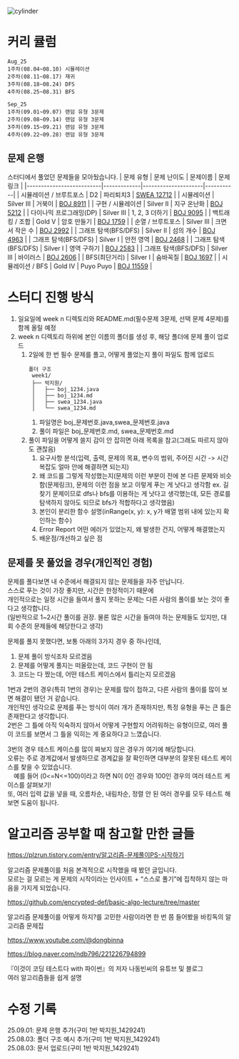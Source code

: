 ![cylinder](https://capsule-render.vercel.app/api?type=cylinder&color=auto&text=Java%20Algorithm%20Study&fontAlignY=45&fontSize=40&height=150&animation=fadeIn&desc=SSAFY%2014th&descAlignY=70)

# 커리 큘럼
```
Aug_25 
1주차(08.04~08.10) 시뮬레이션
2주차(08.11~08.17) 재귀
3주차(08.18~08.24) DFS
4주차(08.25~08.31) BFS

Sep_25 
1주차(09.01~09.07) 랜덤 유형 3문제
2주차(09.08~09.14) 랜덤 유형 3문제
3주차(09.15~09.21) 랜덤 유형 3문제
4주차(09.22~09.28) 랜덤 유형 3문제
```
## 문제 은행

스터디에서 풀었던 문제들을 모아뒀습니다.
| 문제 유형                 | 문제 난이도 | 문제이름            | 문제 링크 |
|--------------------------|-------------|---------------------|-----------|
| 시뮬레이션 / 브루트포스  | D2           | 파리퇴치3           | [SWEA 12712](https://swexpertacademy.com/main/code/userProblem/userProblemDetail.do?contestProbId=AXuARWAqDkQDFARa) |
| 시뮬레이션               | Silver III | 거북이              | [BOJ 8911](https://www.acmicpc.net/problem/8911) |
| 구현 / 시뮬레이션        | Silver II  | 지구 온난화         | [BOJ 5212](https://www.acmicpc.net/problem/5212) |
| 다이나믹 프로그래밍(DP)  | Silver III | 1, 2, 3 더하기      | [BOJ 9095](https://www.acmicpc.net/problem/9095) |
| 백트래킹 / 조합          | Gold V | 암호 만들기         | [BOJ 1759](https://www.acmicpc.net/problem/1759) |
| 순열 / 브루트포스        | Silver III | 크면서 작은 수      | [BOJ 2992](https://www.acmicpc.net/problem/2992) |
| 그래프 탐색(BFS/DFS)     | Silver II | 섬의 개수           | [BOJ 4963](https://www.acmicpc.net/problem/4963) |
| 그래프 탐색(BFS/DFS)     | Silver I | 안전 영역           | [BOJ 2468](https://www.acmicpc.net/problem/2468) |
| 그래프 탐색(BFS/DFS)     | Silver I | 영역 구하기         | [BOJ 2583](https://www.acmicpc.net/problem/2583) |
| 그래프 탐색(BFS/DFS)     | Silver III | 바이러스            | [BOJ 2606](https://www.acmicpc.net/problem/2606) |
| BFS(최단거리)            | Silver I | 숨바꼭질            | [BOJ 1697](https://www.acmicpc.net/problem/1697) |
| 시뮬레이션 / BFS         | Gold IV | Puyo Puyo           | [BOJ 11559](https://www.acmicpc.net/problem/11559) |



# 스터디 진행 방식
1. 일요일에 week n 디렉토리와 README.md(필수문제 3문제, 선택 문제 4문제)를 함께 올릴 예정
2. week n 디렉토리 하위에 본인 이름의 폴더를 생성 후, 해당 폴더에 문제 풀이 업로드
    1. 2일에 한 번 필수 문제를 풀고, 어떻게 풀었는지 풀이 파일도 함께 업로드
       ```
       폴더 구조
        week1/
        ├── 박지원/
        │   ├── boj_1234.java
        │   ├── boj_1234.md
        │   ├── swea_1234.java
        │   └── swea_1234.md
       ```
        1. 파일명은 boj_문제번호.java,swea_문제번호.java
        2. 풀이 파일은 boj_문제번호.md, swea_문제번호.md
    3. 풀이 파일을 어떻게 쓸지 감이 안 잡히면 아래 목록을 참고(그래도 따르지 않아도 괜찮음)
        1. 요구사항 분석(입력, 출력, 문제의 목표, 변수의 범위, 주어진 시간 -> 시간 복잡도 얼마 안에 해결하면 되는지)
        2. 왜 코드를 그렇게 작성했는지(문제의 이런 부분이 전에 본 다른 문제와 비슷함(문제링크), 문제의 이런 점을 보고 이렇게 푸는 게 낫다고 생각함 ex. 길찾기 문제이므로 dfs나 bfs를 이용하는 게 낫다고 생각했는데, 모든 경로를 탐색하지 않아도 되므로 bfs가 적합하다고 생각했음)
        3. 본인이 분리한 함수 설명(inRange(x, y): x, y가 배열 범위 내에 있는지 확인하는 함수)
        4. Error Report 어떤 에러가 있었는지, 왜 발생한 건지, 어떻게 해결했는지
        5. 배운점/개선하고 싶은 점

## 문제를 못 풀었을 경우(개인적인 경험)
문제를 풀다보면 내 수준에서 해결되지 않는 문제들을 자주 만납니다.\
스스로 푸는 것이 가장 좋지만, 시간은 한정적이기 때문에\
개인적으로는 일정 시간을 들여서 풀지 못하는 문제는 다른 사람의 풀이를 보는 것이 좋다고 생각합니다.\
(일반적으로 1~2시간 풀이를 권장. 물론 많은 시간을 들여야 하는 문제들도 있지만, 대회 수준의 문제들에 해당한다고 생각)

문제를 풀지 못했다면, 보통 아래의 3가지 경우 중 하나인데,
1. 문제 풀이 방식조차 모르겠음
2. 문제를 어떻게 풀지는 떠올랐는데, 코드 구현이 안 됨
3. 코드는 다 짰는데, 어떤 테스트 케이스에서 틀리는지 모르겠음

1번과 2번의 경우(특히 1번의 경우)는 문제를 많이 접하고, 다른 사람의 풀이를 많이 보면 해결이 됐던 거 같습니다.\
개인적인 생각으로 문제를 푸는 방식이 여러 개가 존재하지만, 특정 유형을 푸는 큰 틀은 존재한다고 생각합니다.\
2번은 그 틀에 아직 익숙하지 않아서 어떻게 구현할지 어려워하는 유형이므로, 여러 풀이 코드를 보면서 그 틀을 익히는 게 중요하다고 느꼈습니다.

3번의 경우 테스트 케이스를 많이 짜보지 않은 경우가 여기에 해당합니다.\
오류는 주로 경계값에서 발생하므로 경계값을 잘 확인하면 대부분의 잘못된 테스트 케이스를 찾을 수 있었습니다.\
&emsp;예를 들어 (0<=N<=100)이라고 하면 N이 0인 경우와 100인 경우의 여러 테스트 케이스를 살펴보기!\
또, 여러 입력 값을 넣을 때, 오름차순, 내림차순, 정렬 안 된 여러 경우를 모두 테스트 해보면 도움이 됩니다.



# 알고리즘 공부할 때 참고할 만한 글들
https://plzrun.tistory.com/entry/알고리즘-문제풀이PS-시작하기

알고리즘 문제풀이를 처음 본격적으로 시작했을 때 봤던 글입니다.\
모르는 걸 모르는 게 문제의 시작이라는 인사이트 + “스스로 풀기”에 집착하지 않는 마음을 가지게 되었습니다.

https://github.com/encrypted-def/basic-algo-lecture/tree/master

알고리즘 문제풀이를 어떻게 하지?를 고민한 사람이라면 한 번 쯤 들어봤을 바킹독의 알고리즘 문제집

https://www.youtube.com/@dongbinna

https://blog.naver.com/ndb796/221226794899

『이것이 코딩 테스트다 with 파이썬』의 저자 나동빈씨의 유튜브 및 블로그\
여러 알고리즘들을 쉽게 설명

# 수정 기록
25.09.01: 문제 은행 추가(구미 1반 박지원_1429241)\
25.08.03: 폴더 구조 예시 추가(구미 1반 박지원_1429241)\
25.08.03: 문서 업로드(구미 1반 박지원_1429241)

